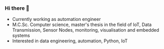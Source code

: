### Hi there 👋

* Currently working as automation engineer
* M.C.Sc. Computer science, master's thesis in the field of IoT, Data Transmission, Sensor Nodes, monitoring, visualisation and embedded systems
* Interested in data engineering, automation, Python, IoT
  


